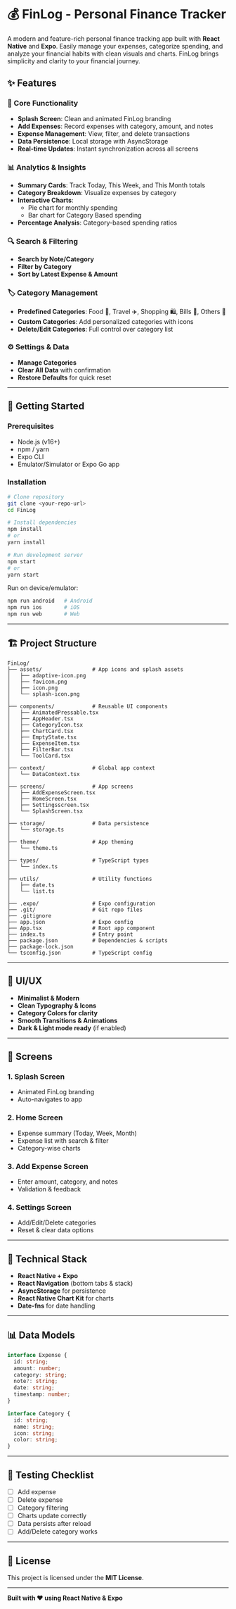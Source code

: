 # 💰 FinLog - Personal Finance Tracker

A modern and feature-rich personal finance tracking app built with **React Native** and **Expo**. Easily manage your expenses, categorize spending, and analyze your financial habits with clean visuals and charts. FinLog brings simplicity and clarity to your financial journey.

## ✨ Features

### 📱 Core Functionality
- **Splash Screen**: Clean and animated FinLog branding
- **Add Expenses**: Record expenses with category, amount, and notes
- **Expense Management**: View, filter, and delete transactions
- **Data Persistence**: Local storage with AsyncStorage
- **Real-time Updates**: Instant synchronization across all screens

### 📊 Analytics & Insights
- **Summary Cards**: Track Today, This Week, and This Month totals
- **Category Breakdown**: Visualize expenses by category
- **Interactive Charts**:
  - Pie chart for monthly spending
  - Bar chart for Category Based spending
- **Percentage Analysis**: Category-based spending ratios

### 🔍 Search & Filtering
- **Search by Note/Category**
- **Filter by Category**
- **Sort by Latest Expense & Amount**

### 🏷️ Category Management
- **Predefined Categories**: Food 🍔, Travel ✈️, Shopping 🛍️, Bills 📄, Others 📌
- **Custom Categories**: Add personalized categories with icons
- **Delete/Edit Categories**: Full control over category list

### ⚙️ Settings & Data
- **Manage Categories**
- **Clear All Data** with confirmation
- **Restore Defaults** for quick reset

---

## 🚀 Getting Started

### Prerequisites
- Node.js (v16+)
- npm / yarn
- Expo CLI
- Emulator/Simulator or Expo Go app

### Installation

```bash
# Clone repository
git clone <your-repo-url>
cd FinLog

# Install dependencies
npm install
# or
yarn install

# Run development server
npm start
# or
yarn start
```

Run on device/emulator:
```bash
npm run android   # Android
npm run ios       # iOS
npm run web       # Web
```

---

## 🏗️ Project Structure

```
FinLog/
├── assets/                # App icons and splash assets
│   ├── adaptive-icon.png
│   ├── favicon.png
│   ├── icon.png
│   └── splash-icon.png
│
├── components/            # Reusable UI components
│   ├── AnimatedPressable.tsx
│   ├── AppHeader.tsx
│   ├── CategoryIcon.tsx
│   ├── ChartCard.tsx
│   ├── EmptyState.tsx
│   ├── ExpenseItem.tsx
│   ├── FilterBar.tsx
│   └── ToolCard.tsx
│
├── context/               # Global app context
│   └── DataContext.tsx
│
├── screens/               # App screens
│   ├── AddExpenseScreen.tsx
│   ├── HomeScreen.tsx
│   ├── Settingsscreen.tsx
│   └── SplashScreen.tsx
│
├── storage/               # Data persistence
│   └── storage.ts
│
├── theme/                 # App theming
│   └── theme.ts
│
├── types/                 # TypeScript types
│   └── index.ts
│
├── utils/                 # Utility functions
│   ├── date.ts
│   └── list.ts
│
├── .expo/                 # Expo configuration
├── .git/                  # Git repo files
├── .gitignore
├── app.json               # Expo config
├── App.tsx                # Root app component
├── index.ts               # Entry point
├── package.json           # Dependencies & scripts
├── package-lock.json
└── tsconfig.json          # TypeScript config
```

---

## 🎨 UI/UX
- **Minimalist & Modern**
- **Clean Typography & Icons**
- **Category Colors for clarity**
- **Smooth Transitions & Animations**
- **Dark & Light mode ready** (if enabled)

---

## 📱 Screens

### 1. Splash Screen
- Animated FinLog branding
- Auto-navigates to app

### 2. Home Screen
- Expense summary (Today, Week, Month)
- Expense list with search & filter
- Category-wise charts

### 3. Add Expense Screen
- Enter amount, category, and notes
- Validation & feedback

### 4. Settings Screen
- Add/Edit/Delete categories
- Reset & clear data options

---

## 🔧 Technical Stack
- **React Native + Expo**
- **React Navigation** (bottom tabs & stack)
- **AsyncStorage** for persistence
- **React Native Chart Kit** for charts
- **Date-fns** for date handling

---

## 📊 Data Models

```ts
interface Expense {
  id: string;
  amount: number;
  category: string;
  note?: string;
  date: string;
  timestamp: number;
}

interface Category {
  id: string;
  name: string;
  icon: string;
  color: string;
}
```

---

## 🧪 Testing Checklist
- [ ] Add expense  
- [ ] Delete expense  
- [ ] Category filtering  
- [ ] Charts update correctly  
- [ ] Data persists after reload  
- [ ] Add/Delete category works  

---

## 📄 License
This project is licensed under the **MIT License**.

---

**Built with ❤️ using React Native & Expo**
